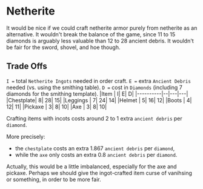 # Netherite
It would be nice if we could craft netherite armor purely from netherite as an alternative. It wouldn't break the balance of the game, since 11 to 15 diamonds is arguably less valuable than 12 to 28 ancient debris. It wouldn't be fair for the sword, shovel, and hoe though.

## Trade Offs
`I =` total `Netherite Ingots` needed in order craft.
`E =` extra `Ancient Debris` needed (vs. using the smithing table).
`D =` cost in `Diamonds` (including 7 diamonds for the smithing template).
|Item      | I|  E|  D|
|----------|--|---|---|
|Chestplate| 8| 28| 15|
|Leggings  | 7| 24| 14|
|Helmet    | 5| 16| 12|
|Boots     | 4| 12| 11|
|Pickaxe   | 3|  8| 10|
|Axe       | 3|  8| 10|

Crafting items with incots costs around 2 to 1 extra `ancient debris` per `diamond`.

More precisely:
* the `chestplate` costs an extra 1.867 `ancient debris` per `diamond`,
* while the `axe` only costs an extra 0.8 `ancient debris` per `diamond`.

Actually, this would be a little imbalanced, especially for the axe and pickaxe. Perhaps we should give the ingot-crafted item curse of vanihsing or something, in order to be more fair.
